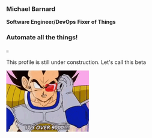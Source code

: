 ### Michael Barnard 

**Software Engineer/DevOps**
**Fixer of Things**

### Automate all the things!

<html><code><span class="ascii" style="color: white; background: black;
display:inline-block;
white-space:pre;
letter-spacing:0;
line-height:1.4;
font-family:'Consolas','BitstreamVeraSansMono','CourierNew',Courier,monospace;
font-size:12px;

border-width:1px;
border-style:solid;
border-color:lightgray;
"></span></code></html>

This profile is still under construction. Let's call this beta

<img src="https://github.com/michaelbarnard/michaelbarnard/blob/master/over9k.gif">
